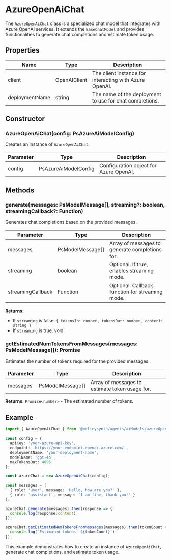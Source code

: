 # AzureOpenAiChat

The `AzureOpenAiChat` class is a specialized chat model that integrates with Azure OpenAI services. It extends the `BaseChatModel` and provides functionalities to generate chat completions and estimate token usage.

## Properties

| Name           | Type            | Description                                      |
|----------------|-----------------|--------------------------------------------------|
| client         | OpenAIClient    | The client instance for interacting with Azure OpenAI. |
| deploymentName | string          | The name of the deployment to use for chat completions. |

## Constructor

### AzureOpenAiChat(config: PsAzureAiModelConfig)

Creates an instance of `AzureOpenAiChat`.

| Parameter | Type                | Description                                      |
|-----------|---------------------|--------------------------------------------------|
| config    | PsAzureAiModelConfig | Configuration object for Azure OpenAI.           |

## Methods

### generate(messages: PsModelMessage[], streaming?: boolean, streamingCallback?: Function)

Generates chat completions based on the provided messages.

| Parameter         | Type                | Description                                      |
|-------------------|---------------------|--------------------------------------------------|
| messages          | PsModelMessage[]    | Array of messages to generate completions for.   |
| streaming         | boolean             | Optional. If true, enables streaming mode.       |
| streamingCallback | Function            | Optional. Callback function for streaming mode.  |

**Returns:** 
- If `streaming` is false: `{ tokensIn: number, tokensOut: number, content: string }`
- If `streaming` is true: void

### getEstimatedNumTokensFromMessages(messages: PsModelMessage[]): Promise<number>

Estimates the number of tokens required for the provided messages.

| Parameter | Type                | Description                                      |
|-----------|---------------------|--------------------------------------------------|
| messages  | PsModelMessage[]    | Array of messages to estimate token usage for.   |

**Returns:** `Promise<number>` - The estimated number of tokens.

## Example

```typescript
import { AzureOpenAiChat } from '@policysynth/agents/aiModels/azureOpenAiChat.js';

const config = {
  apiKey: 'your-azure-api-key',
  endpoint: 'https://your-endpoint.openai.azure.com/',
  deploymentName: 'your-deployment-name',
  modelName: 'gpt-4o',
  maxTokensOut: 4096
};

const azureChat = new AzureOpenAiChat(config);

const messages = [
  { role: 'user', message: 'Hello, how are you?' },
  { role: 'assistant', message: 'I am fine, thank you!' }
];

azureChat.generate(messages).then(response => {
  console.log(response.content);
});

azureChat.getEstimatedNumTokensFromMessages(messages).then(tokenCount => {
  console.log(`Estimated tokens: ${tokenCount}`);
});
```

This example demonstrates how to create an instance of `AzureOpenAiChat`, generate chat completions, and estimate token usage.